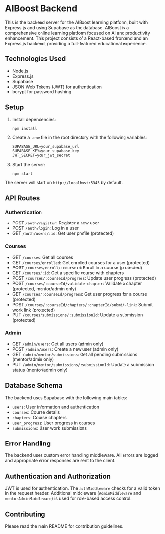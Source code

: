 # AIBoost Backend

This is the backend server for the AIBoost learning platform, built with Express.js and using Supabase as the database.
AIBoost is a comprehensive online learning platform focused on AI and productivity enhancement. This project consists of a React-based frontend and an Express.js backend, providing a full-featured educational experience.

## Technologies Used

- Node.js
- Express.js
- Supabase
- JSON Web Tokens (JWT) for authentication
- bcrypt for password hashing

## Setup

1. Install dependencies:
   ```
   npm install
   ```

2. Create a `.env` file in the root directory with the following variables:
   ```
   SUPABASE_URL=your_supabase_url
   SUPABASE_KEY=your_supabase_key
   JWT_SECRET=your_jwt_secret
   ```

3. Start the server:
   ```
   npm start
   ```

The server will start on `http://localhost:5345` by default.

## API Routes

### Authentication
- POST `/auth/register`: Register a new user
- POST `/auth/login`: Log in a user
- GET `/auth/users/:id`: Get user profile (protected)

### Courses
- GET `/courses`: Get all courses
- GET `/courses/enrolled`: Get enrolled courses for a user (protected)
- POST `/courses/enroll/:courseId`: Enroll in a course (protected)
- GET `/courses/:id`: Get a specific course with chapters
- POST `/courses/:courseId/progress`: Update user progress (protected)
- POST `/courses/:courseId/validate-chapter`: Validate a chapter (protected, mentor/admin only)
- GET `/courses/:courseId/progress`: Get user progress for a course (protected)
- POST `/courses/:courseId/chapters/:chapterId/submit-link`: Submit work link (protected)
- PUT `/courses/submissions/:submissionId`: Update a submission (protected)

### Admin
- GET `/admin/users`: Get all users (admin only)
- POST `/admin/users`: Create a new user (admin only)
- GET `/admin/mentor/submissions`: Get all pending submissions (mentor/admin only)
- PUT `/admin/mentor/submissions/:submissionId`: Update a submission status (mentor/admin only)

## Database Schema

The backend uses Supabase with the following main tables:
- `users`: User information and authentication
- `courses`: Course details
- `chapters`: Course chapters
- `user_progress`: User progress in courses
- `submissions`: User work submissions

## Error Handling

The backend uses custom error handling middleware. All errors are logged and appropriate error responses are sent to the client.

## Authentication and Authorization

JWT is used for authentication. The `authMiddleware` checks for a valid token in the request header. Additional middleware (`AdminMiddleware` and `mentorAdminMiddleware`) is used for role-based access control.

## Contributing

Please read the main README for contribution guidelines.